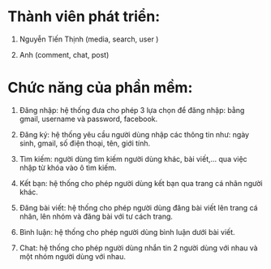 # Thành viên phát triển:

1. Nguyễn Tiến Thịnh (media, search, user )
   
2. Anh (comment, chat, post)

# Chức năng của phần mềm: 

1. Đăng nhập: hệ thống đưa cho phép 3 lựa chọn để đăng nhập: bằng gmail, username và password, facebook.
   
2. Đăng ký: hệ thống yêu cầu người dùng nhập các thông tin như: ngày sinh, gmail, số điện thoại, tên, giới tính.
   
3. Tìm kiếm: người dùng tìm kiếm người dùng khác, bài viết,... qua việc nhập từ khóa vào ô tìm kiếm.
   
4. Kết bạn: hệ thống cho phép người dùng kết bạn qua trang cá nhân người khác.
   
5. Đăng bài viết: hệ thống cho phép người dùng đăng bài viết lên trang cá nhân, lên nhóm và đăng bài với tư cách trang.
   
6. Bình luận: hệ thống cho phép người dùng bình luận dưới bài viết.
   
7. Chat: hệ thống cho phép người dùng nhắn tin 2 người dùng với nhau và một nhóm người dùng với nhau.
